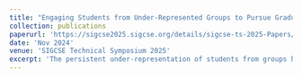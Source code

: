 ```yaml
---
title: "Engaging Students from Under-Represented Groups to Pursue Graduate School in Computer Science and Engineering"
collection: publications
paperurl: 'https://sigcse2025.sigcse.org/details/sigcse-ts-2025-Papers/182/Engaging-Students-from-Under-Represented-Groups-to-Pursue-Graduate-School-in-Computer'
date: 'Nov 2024'
venue: 'SIGCSE Technical Symposium 2025'
excerpt: 'The persistent under-representation of students from groups historically underrepresented in Computer Science and Engineering (CS&E) presents a significant challenge to achieving diversity within the field. A workforce with diverse experiences and perspectives is essential for creating innovations that serve all members of society. Existing documented efforts to broaden diversity in CS&E are time-intensive and do not quantify attraction to graduate studies. This paper aims to bridge that gap by presenting a detailed design for a one-day workshop that includes presentations from research professors, hands-on demos, a panel discussion with graduate students in CS&E, and a participation survey. By engaging students historically underrepresented in CS&E in the topic of graduate school, we aim to increase the diversity of students who apply to and attend graduate school, and ultimately enter the workforce through industry or the professoriate, thus making the field more diverse and representative of varied perspectives. We held the aforementioned workshop at a Hispanic-Serving Institution in April 2024. The event successfully attracted members of historically under-represented groups. Our survey results show that 78% of the participants agreed or strongly agreed that the event increased their interest in graduate school, 72% were more likely to seek further information about attending graduate school, and 67% increased their interest in Computer Science and Engineering research. Our experience shows that one-day events focused on engaging students in the topic of graduate school in CS&E can positively impact attendee’s interest in graduate school and provide valuable information about the application process and graduate school experience.'
---
```


